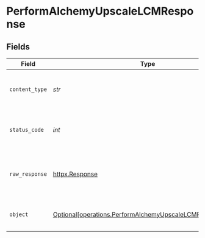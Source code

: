 # PerformAlchemyUpscaleLCMResponse


## Fields

| Field                                                                                                                        | Type                                                                                                                         | Required                                                                                                                     | Description                                                                                                                  |
| ---------------------------------------------------------------------------------------------------------------------------- | ---------------------------------------------------------------------------------------------------------------------------- | ---------------------------------------------------------------------------------------------------------------------------- | ---------------------------------------------------------------------------------------------------------------------------- |
| `content_type`                                                                                                               | *str*                                                                                                                        | :heavy_check_mark:                                                                                                           | HTTP response content type for this operation                                                                                |
| `status_code`                                                                                                                | *int*                                                                                                                        | :heavy_check_mark:                                                                                                           | HTTP response status code for this operation                                                                                 |
| `raw_response`                                                                                                               | [httpx.Response](https://www.python-httpx.org/api/#response)                                                                 | :heavy_check_mark:                                                                                                           | Raw HTTP response; suitable for custom response parsing                                                                      |
| `object`                                                                                                                     | [Optional[operations.PerformAlchemyUpscaleLCMResponseBody]](../../models/operations/performalchemyupscalelcmresponsebody.md) | :heavy_minus_sign:                                                                                                           | Responses for POST /lcm-upscale                                                                                              |